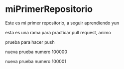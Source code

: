# miPrimerRepositorio

Este es mi primer repositorio, a seguir aprendiendo yun


esta es una rama para practicar pull request, animo

prueba para hacer push

nueva prueba numero 100000

nueva prueba numero 100001
